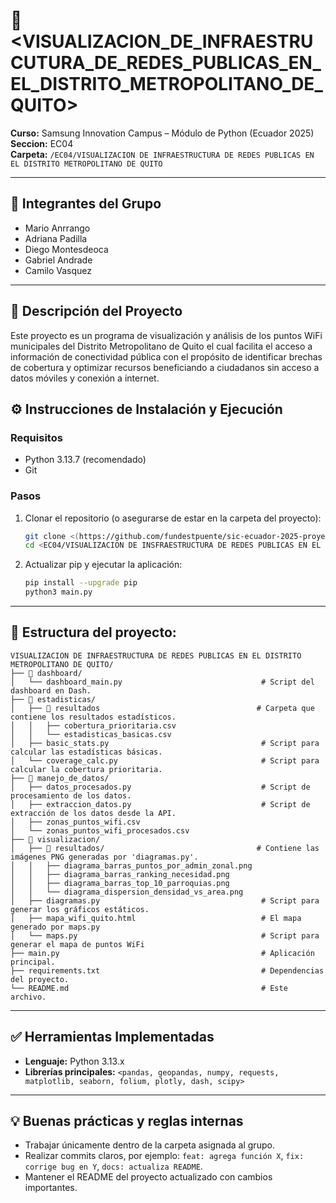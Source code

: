 # 📌 <VISUALIZACION_DE_INFRAESTRUCUTURA_DE_REDES_PUBLICAS_EN_EL_DISTRITO_METROPOLITANO_DE_QUITO>

**Curso:** Samsung Innovation Campus – Módulo de Python (Ecuador 2025)  
**Seccion:** EC04  
**Carpeta:** `/EC04/VISUALIZACION DE INFRAESTRUCTURA DE REDES PUBLICAS EN EL DISTRITO METROPOLITANO DE QUITO`

---

## 👥 Integrantes del Grupo
- Mario Anrrango
- Adriana Padilla
- Diego Montesdeoca
- Gabriel Andrade
- Camilo Vasquez 

---

## 📝 Descripción del Proyecto
Este proyecto es un programa de visualización y análisis de los puntos WiFi municipales del Distrito Metropolitano de Quito el cual facilita el acceso a información de conectividad pública con el propósito de identificar brechas de cobertura y optimizar recursos beneficiando a ciudadanos sin acceso a datos móviles y conexión a internet.

## ⚙️ Instrucciones de Instalación y Ejecución

### Requisitos
- Python 3.13.7 (recomendado)
- Git

### Pasos
1. Clonar el repositorio (o asegurarse de estar en la carpeta del proyecto):
   ```bash
   git clone <(https://github.com/fundestpuente/sic-ecuador-2025-proyectos.git)>
   cd <EC04/VISUALIZACION DE INSFRAESTRUCTURA DE REDES PUBLICAS EN EL DISTRITO METROPOLITANO DE QUITO>   # ej: cd ecuador03/proyecto-01-nombre
   ```

2. Actualizar pip y ejecutar la aplicación:
   ```bash
   pip install --upgrade pip
   python3 main.py
   ```

---

## 📂 Estructura del proyecto:
```
VISUALIZACION DE INFRAESTRUCTURA DE REDES PUBLICAS EN EL DISTRITO METROPOLITANO DE QUITO/
├── 📂 dashboard/
│   └── dashboard_main.py                               # Script del dashboard en Dash.
├── 📂 estadisticas/
│   ├── 📂 resultados                                   # Carpeta que contiene los resultados estadísticos.
│   │   ├── cobertura_prioritaria.csv            
│   │   └── estadisticas_basicas.csv             
│   ├── basic_stats.py                                  # Script para calcular las estadísticas básicas.
│   └── coverage_calc.py                                # Script para calcular la cobertura prioritaria.
├── 📂 manejo_de_datos/
│   ├── datos_procesados.py                             # Script de procesamiento de los datos.
│   ├── extraccion_datos.py                             # Script de extracción de los datos desde la API.
│   ├── zonas_puntos_wifi.csv                    
│   └── zonas_puntos_wifi_procesados.csv         
├── 📂 visualizacion/
│   ├── 📂 resultados/                                  # Contiene las imágenes PNG generadas por 'diagramas.py'.
│   │   ├── diagrama_barras_puntos_por_admin_zonal.png
│   │   ├── diagrama_barras_ranking_necesidad.png
│   │   ├── diagrama_barras_top_10_parroquias.png
│   │   └── diagrama_dispersion_densidad_vs_area.png
│   ├── diagramas.py                                    # Script para generar los gráficos estáticos.
│   ├── mapa_wifi_quito.html                            # El mapa generado por maps.py
│   └── maps.py                                         # Script para generar el mapa de puntos WiFi
├── main.py                                             # Aplicación principal.
├── requirements.txt                                    # Dependencias del proyecto.
└── README.md                                           # Este archivo.
```

---

## ✅ Herramientas Implementadas
- **Lenguaje:** Python 3.13.x
- **Librerías principales:** `<pandas, geopandas, numpy, requests, matplotlib, seaborn, folium, plotly, dash, scipy>`

---

## 💡 Buenas prácticas y reglas internas
- Trabajar únicamente dentro de la carpeta asignada al grupo.
- Realizar commits claros, por ejemplo: `feat: agrega función X`, `fix: corrige bug en Y`, `docs: actualiza README`.
- Mantener el README del proyecto actualizado con cambios importantes.
